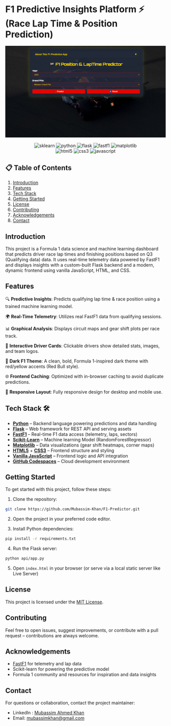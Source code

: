 # F1 Predictive Insights Platform ⚡️ (Race Lap Time & Position Prediction)

![Preview Image 1](https://github.com/Mubassim-Khan/F1-Predictor/blob/main/static/images/preview.png)

<div align="center">
    <img src="https://img.shields.io/badge/Scikit--Learn-F7931E?style=for-the-badge&logo=scikitlearn&logoColor=white" alt="sklearn" />
    <img src="https://img.shields.io/badge/Python-FFD43B?style=for-the-badge&logo=python&logoColor=blue" alt="python" />
    <img src="https://img.shields.io/badge/Flask-000000?style=for-the-badge&logo=flask&logoColor=white" alt="flask" />
    <img src="https://img.shields.io/badge/FastF1-FF4B4B?style=for-the-badge" alt="fastf1" />
    <img src="https://img.shields.io/badge/Matplotlib-3F4F75?style=for-the-badge&logo=matplotlib&logoColor=white" alt="matplotlib" /> <br />
    <img src="https://img.shields.io/badge/HTML5-E34F26?style=for-the-badge&logo=html5&logoColor=white" alt="html5" />
    <img src="https://img.shields.io/badge/CSS3-1572B6?style=for-the-badge&logo=css3&logoColor=white" alt="css3" />
    <img src="https://img.shields.io/badge/JavaScript-323330?style=for-the-badge&logo=javascript&logoColor=F7DF1E" alt="javascript" />
</div>

## 📋 <a name="table">Table of Contents</a>

1. [Introduction](#introduction)
2. [Features](#features)
3. [Tech Stack](#tech-stack)
4. [Getting Started](#quick-start)
5. [License](#license)
6. [Contributing](#contributing)
7. [Acknowledgements](#acknowledgements)
8. [Contact](#contact)

## <a name="introduction">Introduction</a>

This project is a Formula 1 data science and machine learning dashboard that predicts driver race lap times and finishing positions based on Q3 (Qualifying data) data. It uses real-time telemetry data powered by FastF1 and displays insights with a custom-built Flask backend and a modern, dynamic frontend using vanilla JavaScript, HTML, and CSS.

## <a name="features">Features</a>

🔍 **Predictive Insights**: Predicts qualifying lap time & race position using a trained machine learning model.

🌍 **Real-Time Telemetry**: Utilizes real FastF1 data from qualifying sessions.

📊 **Graphical Analysis**: Displays circuit maps and gear shift plots per race track.

🔹 **Interactive Driver Cards**: Clickable drivers show detailed stats, images, and team logos.

🌟 **Dark F1 Theme**: A clean, bold, Formula 1-inspired dark theme with red/yellow accents (Red Bull style).

🌐 **Frontend Caching**: Optimized with in-browser caching to avoid duplicate predictions.

🚗 **Responsive Layout**: Fully responsive design for desktop and mobile use.

## <a name="tech-stack">Tech Stack 🛠️</a>

* [**Python**](https://www.python.org/) – Backend language powering predictions and data handling
* [**Flask**](https://flask.palletsprojects.com/) – Web framework for REST API and serving assets
* [**FastF1**](https://docs.fastf1.dev/) – Real-time F1 data access (telemetry, laps, sectors)
* [**Scikit-Learn**](https://scikit-learn.org/) – Machine learning Model (RandomForestRegressor)
* [**Matplotlib**](https://matplotlib.org/) – Data visualizations (gear shift heatmaps, corner maps)
* [**HTML5**](https://developer.mozilla.org/en-US/docs/Web/HTML) + [**CSS3**](https://developer.mozilla.org/en-US/docs/Web/CSS) – Frontend structure and styling
* [**Vanilla JavaScript**](https://developer.mozilla.org/en-US/docs/Web/JavaScript) – Frontend logic and API integration
* [**GitHub Codespaces**](https://github.com/features/codespaces) – Cloud development environment

## <a name="#quick-start">Getting Started</a>

To get started with this project, follow these steps:

1. Clone the repository:

```bash
git clone https://github.com/Mubassim-Khan/F1-Predictor.git
```

2. Open the project in your preferred code editor.

3. Install Python dependencies:

```bash
pip install -r requirements.txt
```

4. Run the Flask server:

```bash
python api/app.py
```

5. Open `index.html` in your browser (or serve via a local static server like Live Server)

## <a name="license">License</a>

This project is licensed under the [MIT License](https://opensource.org/licenses/MIT).

## <a name="contributing">Contributing</a>

Feel free to open issues, suggest improvements, or contribute with a pull request – contributions are always welcome.

## <a name="acknowledgements">Acknowledgements</a>

* [FastF1](https://github.com/theOehrly/Fast-F1) for telemetry and lap data
* Scikit-learn for powering the predictive model
* Formula 1 community and resources for inspiration and data insights

## <a name="contact">Contact</a>

For questions or collaboration, contact the project maintainer:

* LinkedIn : [Mubassim Ahmed Khan](https://www.linkedin.com/in/mubassim)
* Email: [mubassimkhan@gmail.com](mailto:mubassimkhan@gmail.com)
